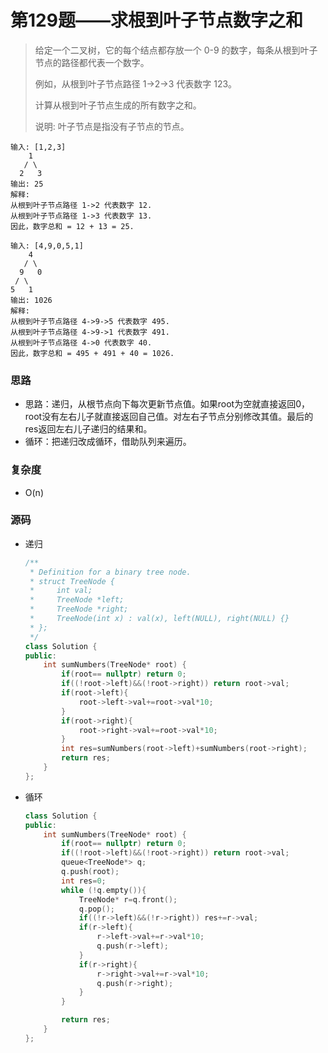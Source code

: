 # 第129题——求根到叶子节点数字之和

> 给定一个二叉树，它的每个结点都存放一个 0-9 的数字，每条从根到叶子节点的路径都代表一个数字。
>
> 例如，从根到叶子节点路径 1->2->3 代表数字 123。
>
> 计算从根到叶子节点生成的所有数字之和。
>
> 说明: 叶子节点是指没有子节点的节点。
>

```
输入: [1,2,3]
    1
   / \
  2   3
输出: 25
解释:
从根到叶子节点路径 1->2 代表数字 12.
从根到叶子节点路径 1->3 代表数字 13.
因此，数字总和 = 12 + 13 = 25.

输入: [4,9,0,5,1]
    4
   / \
  9   0
 / \
5   1
输出: 1026
解释:
从根到叶子节点路径 4->9->5 代表数字 495.
从根到叶子节点路径 4->9->1 代表数字 491.
从根到叶子节点路径 4->0 代表数字 40.
因此，数字总和 = 495 + 491 + 40 = 1026.
```

### 思路

* 思路：递归，从根节点向下每次更新节点值。如果root为空就直接返回0，root没有左右儿子就直接返回自己值。对左右子节点分别修改其值。最后的res返回左右儿子递归的结果和。
* 循环：把递归改成循环，借助队列来遍历。

### 复杂度

- O(n)


### 源码

* 递归

  ```c++
  /**
   * Definition for a binary tree node.
   * struct TreeNode {
   *     int val;
   *     TreeNode *left;
   *     TreeNode *right;
   *     TreeNode(int x) : val(x), left(NULL), right(NULL) {}
   * };
   */
  class Solution {
  public:
      int sumNumbers(TreeNode* root) {
          if(root== nullptr) return 0;
          if((!root->left)&&(!root->right)) return root->val;
          if(root->left){
              root->left->val+=root->val*10;
          }
          if(root->right){
              root->right->val+=root->val*10;
          }
          int res=sumNumbers(root->left)+sumNumbers(root->right);
          return res;        
      }
  };
  ```

- 循环

  ```c++
  class Solution {
  public:
      int sumNumbers(TreeNode* root) {
          if(root== nullptr) return 0;
          if((!root->left)&&(!root->right)) return root->val;
          queue<TreeNode*> q;
          q.push(root);
          int res=0;
          while (!q.empty()){
              TreeNode* r=q.front();
              q.pop();
              if((!r->left)&&(!r->right)) res+=r->val;
              if(r->left){
                  r->left->val+=r->val*10;
                  q.push(r->left);
              }
              if(r->right){
                  r->right->val+=r->val*10;
                  q.push(r->right);
              }
          }
  
          return res;       
      }
  };
  ```

  